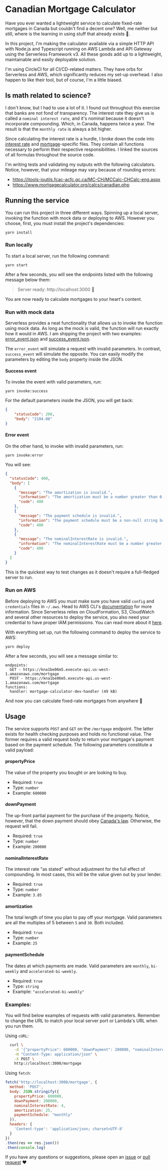 # Canadian Mortgage Calculator

Have you ever wanted a lightweight service to calculate fixed-rate mortgages in Canada but couldn't
find a decent one? Well, me neither but still, where is the learning in using stuff that
already exists 🤷.

In this project, I'm making the calculator available via a simple HTTP API with Node.js and Typescript running on AWS Lambda and API Gateway using the Serverless Framework v3. All these goods add up to a lightweight, maintainable and easily deployable solution. 

I'm using CircleCI for all CI/CD-related matters. They have orbs for Serverless and AWS, which significantly reduces my set-up overhead. I also happen to like their tool, but of course, I'm a little biased.

## Is math related to science?

I don't know, but I had to use a lot of it. I found out throughout this exercise that banks are not fond of transparency. The interest rate they give us is called a `nominal interest rate`, and it's nominal because it doesn't incorporate compounding. Which, in Canada, happens twice a year. The result is that the `monthly rate` is always a bit higher.

Since calculating the interest rate is a hurdle, I broke down the code into [interest rate](src/interestRate.ts) and [mortgage](src/mortgage.ts)-specific files. They contain all functions necessary to perform their respective responsibilities. I linked the sources of all formulas throughout the source code.

I'm writing tests and validating my outputs with the following calculators. Notice, however, that your mileage may vary because of rounding errors:

 - https://itools-ioutils.fcac-acfc.gc.ca/MC-CH/MCCalc-CHCalc-eng.aspx
 - https://www.mortgagecalculator.org/calcs/canadian.php



## Running the service

You can run this project in three different ways. Spinning up a local server, invoking the function with mock data or deploying to AWS. However you choose, first, you must install the project's dependencies:

```
yarn install
```

### Run locally

To start a local server, run the following command:

```
yarn start
```

After a few seconds, you will see the endpoints listed with the following message below them:

> Server ready: http://localhost:3000 🚀

You are now ready to calculate mortgages to your heart's content.

### Run with mock data

Serverless provides a neat functionality that allows us to invoke the function using mock data. As long as the mock is valid, the function will run exactly how it would in AWS. I am shipping the project with two examples: [error_event.json](mocks/error_event.json) and [success_event.json](mocks/success_event.json).

The `error_event` will simulate a request with invalid parameters. In contrast, `success_event` will simulate the opposite. You can easily modify the parameters by editing the `body` property inside the JSON.

#### Success event
To invoke the event with valid parameters, run:

```
yarn invoke:success
```

For the default parameters inside the JSON, you will get back:

```json
{
    "statusCode": 200,
    "body": "2104.08"
}
```

#### Error event

On the other hand, to invoke with invalid parameters, run:

```
yarn invoke:error
```

You will see:

```json
{
  "statusCode": 400,
  "body": [
    {
      "message": "The amortization is invalid.",
      "information": "The amortization must be a number greater than 0 but \"undefined\" was received instead.",
      "code": 400
    },
    {
      "message": "The payment schedule is invalid.",
      "information": "The payment schedule must be a non-null string but \"undefined\" was received instead.",
      "code": 400
    },
    {
      "message": "The nominalInterestRate is invalid.",
      "information": "The nominalInterestRate must be a number greater than 0 but \"undefined\" was received instead.",
      "code": 400
    }
  ]
}
```

This is the quickest way to test changes as it doesn't require a full-fledged server to run.

### Run on AWS

Before deploying to AWS you must make sure you have valid `config` and `credentials` files in `~/.aws`. Head to AWS CLI's [documentation](https://docs.aws.amazon.com/cli/latest/userguide/cli-configure-files.html) for more information. Since Serverless relies on CloudFormation, S3, CloudWatch and several other resources to deploy the service, you also need your credential to have proper IAM permissions. You can read more about it [here](https://www.serverless.com/framework/docs/providers/aws/guide/iam).

With everything set up, run the following command to deploy the service to AWS:

```
yarn deploy
```

After a few seconds, you will see a message similar to:

```
endpoints:
  GET - https://kna1be06m5.execute-api.us-west-1.amazonaws.com/mortgage
  POST - https://kna1be06m5.execute-api.us-west-1.amazonaws.com/mortgage
functions:
  handler: mortgage-calculator-dev-handler (49 kB)
```

And now you can calculate fixed-rate mortgages from anywhere 🚀

## Usage

The service supports `POST` and `GET` on the `/mortgage` endpoint. The latter exists for health checking purposes and holds no functional value. The former requires a valid request body to return your mortgage's payment based on the payment schedule. The following parameters constitute a valid payload:

#### propertyPrice

The value of the property you bought or are looking to buy.

- Required: `true`
- Type: `number`
- Example: `600000`

#### downPayment

The up-front partial payment for the purchase of the property. Notice, however, that the down payment should obey [Canada's law](https://www.canada.ca/en/financial-consumer-agency/services/mortgages/down-payment.html). Otherwise, the request will fail.

- Required: `true`
- Type: `number`
- Example: `200000`

#### nominalInterestRate

The interest rate "as stated" without adjustment for the full effect of compounding. In most cases, this will be the value given out by your lender.

- Required: `true`
- Type: `number`
- Example: `3.85`

#### amortization

The total length of time you plan to pay off your mortgage. Valid parameters are all the multiples of 5 between `5` and `30`. Both included.

- Required: `true`
- Type: `number`
- Example: `25`

#### paymentSchedule

The dates at which payments are made. Valid parameters are `monthly`, `bi-weekly` and `accelerated-bi-weekly`.

- Required: `true`
- Type: `string`
- Example: `"accelerated-bi-weekly"`

### Examples:

You will find below examples of requests with valid parameters. Remember to change the URL to match your local server port or Lambda's URL when you run them.

Using `cURL`:

```sh
  curl \
    -d '{"propertyPrice": 600000, "downPayment": 200000, "nominalInterestRate": 4, "amortization": 25, "paymentSchedule": "monthly"}' \
    -H "Content-Type: application/json" \
    -X POST \
    http://localhost:3000/mortgage

```

Using `fetch`:

```javascript
fetch('http://localhost:3000/mortgage', {
  method: 'POST',
  body: JSON.stringify({
    propertyPrice: 600000,
    downPayment: 200000,
    nominalInterestRate: 4,
    amortization: 25,
    paymentSchedule: "monthly" 
  }),
  headers: {
    'Content-type': 'application/json; charset=UTF-8'
  }
})
.then(res => res.json())
.then(console.log)
```

If you have any questions or suggestions, please open an [issue](https://github.com/EricRibeiro/mortgage-calculator-service/issues) or [pull request](https://github.com/EricRibeiro/mortgage-calculator-service/pulls) ❤️
